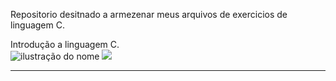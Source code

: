 Repositorio desitnado a armezenar meus arquivos de exercicios de linguagem C.

Introdução a linguagem C.<br>
<img src="https://img.shields.io/static/v1?label=GIT&message=Moura-S&color=B80000&style=for-the-badge&logo=GitHub" alt="ilustração do nome">
<img src="https://img.shields.io/badge/GitHub-100000?style=for-the-badge&logo=github&logoColor=white">

<hr>
